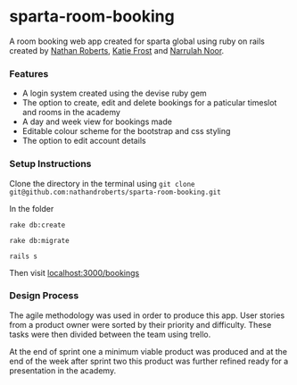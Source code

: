 # sparta-room-booking

A room booking web app created for sparta global using ruby on rails created by [Nathan Roberts](https://github.com/nathandroberts), [Katie Frost](https://github.com/katiefrost95) and [Narrulah Noor](https://github.com/Narullah7).

### Features
* A login system created using the devise ruby gem
* The option to create, edit and delete bookings for a paticular timeslot and rooms in the academy
* A day and week view for bookings made
* Editable colour scheme for the bootstrap and css styling
* The option to edit account details

### Setup Instructions
Clone the directory in the terminal using
`git clone git@github.com:nathandroberts/sparta-room-booking.git`

In the folder

`rake db:create`

`rake db:migrate`

`rails s`

Then visit [localhost:3000/bookings](localhost:3000/bookings)

### Design Process
The agile methodology was used in order to produce this app. User stories from a product owner were sorted by their priority and difficulty. These tasks were then divided between the team using trello.

At the end of sprint one a minimum viable product was produced and at the end of the week after sprint two this product was further refined ready for a presentation in the academy.
